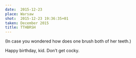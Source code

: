 ```yaml
---
date:  2015-12-23
place: Warsaw
shot:  2015-12-23 19:36:35+01
taken: December 2015
title: TTHBRSH
---
```


(In case you wondered how does one brush both of her teeth.)

Happy birthday, kid. Don’t get cocky.

